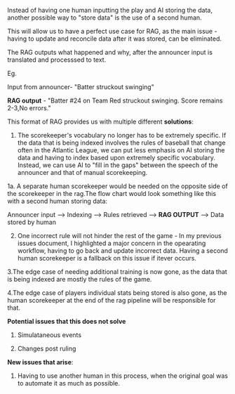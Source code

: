 Instead of having one human inputting the play and AI storing the data, another possible
way to "store data" is the use of a second human.

This will allow us to have a perfect use case for RAG, as the main issue - having to 
update and reconcile data after it was stored, can be eliminated.

The RAG outputs what happened and why, after the announcer input is translated and 
processsed to text.

Eg. 

Input from announcer- "Batter struckout swinging"

**RAG output** - "Batter #24 on Team Red struckout swinging. Score remains 2-3,No errors."

This format of RAG provides us with multiple different **solutions**:

1. The scorekeeper's vocabulary no longer has to be extremely specific. If the data that 
is being indexed involves the rules of baseball that change often in the Atlantic League, we can put less emphasis on AI storing the data and having to index based upon extremely specific vocabulary. Instead, we can use AI to "fill in the gaps" between the speech of the announcer and that of manual scorekeeping. 

1a. A separate human scorekeeper would be needed on the opposite side of the scorekeeper
in the rag.The flow chart would look something like this with a second human storing data:

Announcer input --> Indexing --> Rules retrieved --> **RAG OUTPUT** --> Data stored by human

2. One incorrect rule will not hinder the rest of the game - In my previous issues 
document, I highlighted a major concern in the opearating workflow, having to go back and 
update incorrect data. Having a second human scorekeeper is a fallback on this issue if itever occurs. 

3.The edge case of needing additional training is now gone, as the data that is being
indexed are mostly the rules of the game.

4.The edge case of players individual stats being stored is also gone, as the human 
scorekeeper at the end of the rag pipeline will be responsible for that. 

**Potential issues that this does not solve**

1. Simulataneous events 

2. Changes post ruling

**New issues that arise**:

1. Having to use another human in this process, when the original goal was to automate it as much as possible. 














